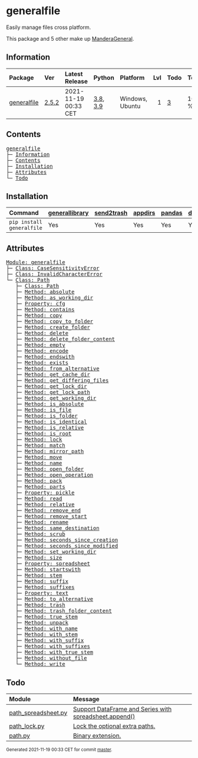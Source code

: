 # generalfile
Easily manage files cross platform.

This package and 5 other make up [ManderaGeneral](https://github.com/ManderaGeneral).

## Information
| Package                                                      | Ver                                            | Latest Release       | Python                                                                                                                   | Platform        |   Lvl | Todo                                                    | Tests   |
|:-------------------------------------------------------------|:-----------------------------------------------|:---------------------|:-------------------------------------------------------------------------------------------------------------------------|:----------------|------:|:--------------------------------------------------------|:--------|
| [generalfile](https://github.com/ManderaGeneral/generalfile) | [2.5.2](https://pypi.org/project/generalfile/) | 2021-11-19 00:33 CET | [3.8](https://www.python.org/downloads/release/python-380/), [3.9](https://www.python.org/downloads/release/python-390/) | Windows, Ubuntu |     1 | [3](https://github.com/ManderaGeneral/generalfile#Todo) | 100.0 % |

## Contents
<pre>
<a href='#generalfile'>generalfile</a>
├─ <a href='#Information'>Information</a>
├─ <a href='#Contents'>Contents</a>
├─ <a href='#Installation'>Installation</a>
├─ <a href='#Attributes'>Attributes</a>
└─ <a href='#Todo'>Todo</a>
</pre>

## Installation
| Command                   | <a href='https://pypi.org/project/generallibrary'>generallibrary</a>   | <a href='https://pypi.org/project/send2trash'>send2trash</a>   | <a href='https://pypi.org/project/appdirs'>appdirs</a>   | <a href='https://pypi.org/project/pandas'>pandas</a>   | <a href='https://pypi.org/project/dill'>dill</a>   |
|:--------------------------|:-----------------------------------------------------------------------|:---------------------------------------------------------------|:---------------------------------------------------------|:-------------------------------------------------------|:---------------------------------------------------|
| `pip install generalfile` | Yes                                                                    | Yes                                                            | Yes                                                      | Yes                                                    | Yes                                                |

## Attributes
<pre>
<a href='https://github.com/ManderaGeneral/generalfile/blob/master/generalfile/__init__.py#L1'>Module: generalfile</a>
├─ <a href='https://github.com/ManderaGeneral/generalfile/blob/master/generalfile/errors.py#L6'>Class: CaseSensitivityError</a>
├─ <a href='https://github.com/ManderaGeneral/generalfile/blob/master/generalfile/errors.py#L10'>Class: InvalidCharacterError</a>
└─ <a href='https://github.com/ManderaGeneral/generalfile/blob/master/generalfile/path.py#L18'>Class: Path</a>
   ├─ <a href='https://github.com/ManderaGeneral/generalfile/blob/master/generalfile/path.py#L18'>Class: Path</a>
   ├─ <a href='https://github.com/ManderaGeneral/generalfile/blob/master/generalfile/path_strings.py#L32'>Method: absolute</a>
   ├─ <a href='https://github.com/ManderaGeneral/generalfile/blob/master/generalfile/path_lock.py#L124'>Method: as_working_dir</a>
   ├─ <a href='https://github.com/ManderaGeneral/generalfile/blob/master/generalfile/optional_dependencies/path_cfg.py#L13'>Property: cfg</a>
   ├─ <a href='https://github.com/ManderaGeneral/generalfile/blob/master/generalfile/path_operations.py#L414'>Method: contains</a>
   ├─ <a href='https://github.com/ManderaGeneral/generalfile/blob/master/generalfile/path_operations.py#L94'>Method: copy</a>
   ├─ <a href='https://github.com/ManderaGeneral/generalfile/blob/master/generalfile/path_operations.py#L155'>Method: copy_to_folder</a>
   ├─ <a href='https://github.com/ManderaGeneral/generalfile/blob/master/generalfile/path_operations.py#L225'>Method: create_folder</a>
   ├─ <a href='https://github.com/ManderaGeneral/generalfile/blob/master/generalfile/path_operations.py#L299'>Method: delete</a>
   ├─ <a href='https://github.com/ManderaGeneral/generalfile/blob/master/generalfile/path_operations.py#L331'>Method: delete_folder_content</a>
   ├─ <a href='https://github.com/ManderaGeneral/generalfile/blob/master/generalfile/path_operations.py#L204'>Method: empty</a>
   ├─ <a href='https://github.com/ManderaGeneral/generalfile/blob/master/generalfile/path_strings.py#L268'>Method: encode</a>
   ├─ <a href='https://github.com/ManderaGeneral/generalfile/blob/master/generalfile/path_strings.py#L94'>Method: endswith</a>
   ├─ <a href='https://github.com/ManderaGeneral/generalfile/blob/master/generalfile/path_operations.py#L196'>Method: exists</a>
   ├─ <a href='https://github.com/ManderaGeneral/generalfile/blob/master/generalfile/path_strings.py#L24'>Method: from_alternative</a>
   ├─ <a href='https://github.com/ManderaGeneral/generalfile/blob/master/generalfile/path_operations.py#L271'>Method: get_cache_dir</a>
   ├─ <a href='https://github.com/ManderaGeneral/generalfile/blob/master/generalfile/path_operations.py#L387'>Method: get_differing_files</a>
   ├─ <a href='https://github.com/ManderaGeneral/generalfile/blob/master/generalfile/path_operations.py#L281'>Method: get_lock_dir</a>
   ├─ <a href='https://github.com/ManderaGeneral/generalfile/blob/master/generalfile/path_operations.py#L290'>Method: get_lock_path</a>
   ├─ <a href='https://github.com/ManderaGeneral/generalfile/blob/master/generalfile/path_operations.py#L243'>Method: get_working_dir</a>
   ├─ <a href='https://github.com/ManderaGeneral/generalfile/blob/master/generalfile/path_strings.py#L59'>Method: is_absolute</a>
   ├─ <a href='https://github.com/ManderaGeneral/generalfile/blob/master/generalfile/path_operations.py#L171'>Method: is_file</a>
   ├─ <a href='https://github.com/ManderaGeneral/generalfile/blob/master/generalfile/path_operations.py#L177'>Method: is_folder</a>
   ├─ <a href='https://github.com/ManderaGeneral/generalfile/blob/master/generalfile/path_operations.py#L369'>Method: is_identical</a>
   ├─ <a href='https://github.com/ManderaGeneral/generalfile/blob/master/generalfile/path_strings.py#L66'>Method: is_relative</a>
   ├─ <a href='https://github.com/ManderaGeneral/generalfile/blob/master/generalfile/path_operations.py#L183'>Method: is_root</a>
   ├─ <a href='https://github.com/ManderaGeneral/generalfile/blob/master/generalfile/path_lock.py#L115'>Method: lock</a>
   ├─ <a href='https://github.com/ManderaGeneral/generalfile/blob/master/generalfile/path_strings.py#L261'>Method: match</a>
   ├─ <a href='https://github.com/ManderaGeneral/generalfile/blob/master/generalfile/path_strings.py#L73'>Method: mirror_path</a>
   ├─ <a href='https://github.com/ManderaGeneral/generalfile/blob/master/generalfile/path_operations.py#L163'>Method: move</a>
   ├─ <a href='https://github.com/ManderaGeneral/generalfile/blob/master/generalfile/path_strings.py#L153'>Method: name</a>
   ├─ <a href='https://github.com/ManderaGeneral/generalfile/blob/master/generalfile/path_operations.py#L235'>Method: open_folder</a>
   ├─ <a href='https://github.com/ManderaGeneral/generalfile/blob/master/generalfile/path_operations.py#L29'>Method: open_operation</a>
   ├─ <a href='https://github.com/ManderaGeneral/generalfile/blob/master/generalfile/path_operations.py#L434'>Method: pack</a>
   ├─ <a href='https://github.com/ManderaGeneral/generalfile/blob/master/generalfile/path_strings.py#L145'>Method: parts</a>
   ├─ <a href='https://github.com/ManderaGeneral/generalfile/blob/master/generalfile/optional_dependencies/path_pickle.py#L12'>Property: pickle</a>
   ├─ <a href='https://github.com/ManderaGeneral/generalfile/blob/master/generalfile/path_operations.py#L61'>Method: read</a>
   ├─ <a href='https://github.com/ManderaGeneral/generalfile/blob/master/generalfile/path_strings.py#L42'>Method: relative</a>
   ├─ <a href='https://github.com/ManderaGeneral/generalfile/blob/master/generalfile/path_strings.py#L120'>Method: remove_end</a>
   ├─ <a href='https://github.com/ManderaGeneral/generalfile/blob/master/generalfile/path_strings.py#L103'>Method: remove_start</a>
   ├─ <a href='https://github.com/ManderaGeneral/generalfile/blob/master/generalfile/path_operations.py#L70'>Method: rename</a>
   ├─ <a href='https://github.com/ManderaGeneral/generalfile/blob/master/generalfile/path_strings.py#L136'>Method: same_destination</a>
   ├─ <a href='https://github.com/ManderaGeneral/generalfile/blob/master/generalfile/path.py#L104'>Method: scrub</a>
   ├─ <a href='https://github.com/ManderaGeneral/generalfile/blob/master/generalfile/path_operations.py#L348'>Method: seconds_since_creation</a>
   ├─ <a href='https://github.com/ManderaGeneral/generalfile/blob/master/generalfile/path_operations.py#L356'>Method: seconds_since_modified</a>
   ├─ <a href='https://github.com/ManderaGeneral/generalfile/blob/master/generalfile/path_operations.py#L262'>Method: set_working_dir</a>
   ├─ <a href='https://github.com/ManderaGeneral/generalfile/blob/master/generalfile/path_operations.py#L363'>Method: size</a>
   ├─ <a href='https://github.com/ManderaGeneral/generalfile/blob/master/generalfile/optional_dependencies/path_spreadsheet.py#L13'>Property: spreadsheet</a>
   ├─ <a href='https://github.com/ManderaGeneral/generalfile/blob/master/generalfile/path_strings.py#L85'>Method: startswith</a>
   ├─ <a href='https://github.com/ManderaGeneral/generalfile/blob/master/generalfile/path_strings.py#L169'>Method: stem</a>
   ├─ <a href='https://github.com/ManderaGeneral/generalfile/blob/master/generalfile/path_strings.py#L201'>Method: suffix</a>
   ├─ <a href='https://github.com/ManderaGeneral/generalfile/blob/master/generalfile/path_strings.py#L245'>Method: suffixes</a>
   ├─ <a href='https://github.com/ManderaGeneral/generalfile/blob/master/generalfile/optional_dependencies/path_text.py#L12'>Property: text</a>
   ├─ <a href='https://github.com/ManderaGeneral/generalfile/blob/master/generalfile/path_strings.py#L16'>Method: to_alternative</a>
   ├─ <a href='https://github.com/ManderaGeneral/generalfile/blob/master/generalfile/path_operations.py#L320'>Method: trash</a>
   ├─ <a href='https://github.com/ManderaGeneral/generalfile/blob/master/generalfile/path_operations.py#L340'>Method: trash_folder_content</a>
   ├─ <a href='https://github.com/ManderaGeneral/generalfile/blob/master/generalfile/path_strings.py#L185'>Method: true_stem</a>
   ├─ <a href='https://github.com/ManderaGeneral/generalfile/blob/master/generalfile/path_operations.py#L453'>Method: unpack</a>
   ├─ <a href='https://github.com/ManderaGeneral/generalfile/blob/master/generalfile/path_strings.py#L160'>Method: with_name</a>
   ├─ <a href='https://github.com/ManderaGeneral/generalfile/blob/master/generalfile/path_strings.py#L176'>Method: with_stem</a>
   ├─ <a href='https://github.com/ManderaGeneral/generalfile/blob/master/generalfile/path_strings.py#L209'>Method: with_suffix</a>
   ├─ <a href='https://github.com/ManderaGeneral/generalfile/blob/master/generalfile/path_strings.py#L252'>Method: with_suffixes</a>
   ├─ <a href='https://github.com/ManderaGeneral/generalfile/blob/master/generalfile/path_strings.py#L192'>Method: with_true_stem</a>
   ├─ <a href='https://github.com/ManderaGeneral/generalfile/blob/master/generalfile/path_operations.py#L216'>Method: without_file</a>
   └─ <a href='https://github.com/ManderaGeneral/generalfile/blob/master/generalfile/path_operations.py#L49'>Method: write</a>
</pre>

## Todo
| Module                                                                                                                                               | Message                                                                                                                                                                                   |
|:-----------------------------------------------------------------------------------------------------------------------------------------------------|:------------------------------------------------------------------------------------------------------------------------------------------------------------------------------------------|
| <a href='https://github.com/ManderaGeneral/generalfile/blob/master/generalfile/optional_dependencies/path_spreadsheet.py#L1'>path_spreadsheet.py</a> | <a href='https://github.com/ManderaGeneral/generalfile/blob/master/generalfile/optional_dependencies/path_spreadsheet.py#L112'>Support DataFrame and Series with spreadsheet.append()</a> |
| <a href='https://github.com/ManderaGeneral/generalfile/blob/master/generalfile/path_lock.py#L1'>path_lock.py</a>                                     | <a href='https://github.com/ManderaGeneral/generalfile/blob/master/generalfile/path_lock.py#L12'>Lock the optional extra paths.</a>                                                       |
| <a href='https://github.com/ManderaGeneral/generalfile/blob/master/generalfile/path.py#L1'>path.py</a>                                               | <a href='https://github.com/ManderaGeneral/generalfile/blob/master/generalfile/path.py#L23'>Binary extension.</a>                                                                         |

<sup>
Generated 2021-11-19 00:33 CET for commit <a href='https://github.com/ManderaGeneral/generalfile/commit/master'>master</a>.
</sup>
